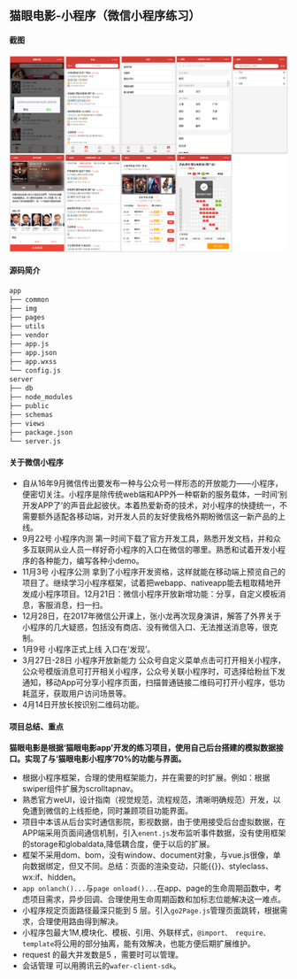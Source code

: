 猫眼电影-小程序（微信小程序练习）
-------------------------------------------------------------------
#### 截图
![相关截图](screenshot/maoyan.png)
#### 源码简介

```tree
app
├── common
├── img
├── pages
├── utils
├── vendor
├── app.js
├── app.json
├── app.wxss
└── config.js
server
├── db
├── node_modules
├── public
├── schemas
├── views
├── package.json
└── server.js

```
#### 关于微信小程序
* 自从16年9月微信传出要发布一种与公众号一样形态的开放能力——小程序，便密切关注。小程序是除传统web端和APP外一种崭新的服务载体，一时间‘别开发APP了’的声音此起彼伏。本着热爱新奇的技术，对小程序的快捷统一，不需要额外适配各移动端，对开发人员的友好使我格外期盼微信这一新产品的上线。
* 9月22号 小程序内测 第一时间下载了官方开发工具，熟悉开发文档，并和众多互联网从业人员一样好奇小程序的入口在微信的哪里。熟悉和试着开发小程序的各种能力，编写各种小demo。
* 11月3号 小程序公测 拿到了小程序开发资格，这样就能在移动端上预览自己的项目了。继续学习小程序框架，试着把webapp、nativeapp能去粗取精地开发成小程序项目。12月21日：微信小程序开放新增功能：分享，自定义模板消息，客服消息，扫一扫。
* 12月28日，在2017年微信公开课上，张小龙再次现身演讲，解答了外界关于小程序的几大疑惑，包括没有商店、没有微信入口、无法推送消息等，很克制。
* 1月9号 小程序正式上线 入口在‘发现’。
* 3月27日-28日 小程序开放新能力 公众号自定义菜单点击可打开相关小程序，公众号模版消息可打开相关小程序，公众号关联小程序时，可选择给粉丝下发通知，移动App可分享小程序页面，扫描普通链接二维码可打开小程序，低功耗蓝牙，获取用户访问场景等。
* 4月14日开放长按识别二维码功能。

#### 项目总结、重点
**猫眼电影是根据‘猫眼电影app’开发的练习项目，使用自己后台搭建的模拟数据接口。实现了与‘猫眼电影小程序’70%的功能与界面。** 
* 根据小程序框架，合理的使用框架能力，并在需要的时扩展。例如：根据swiper组件扩展为scrolltapnav。   
* 熟悉官方weUI，设计指南（视觉规范，流程规范，清晰明确规范）开发，以免遭到微信的上线拒绝，同时兼顾项目功能界面。  
* 项目中本该从后台实时通信影院，影视数据，由于使用接受后台虚拟数据，在APP端采用页面间通信机制，引入```enent.js```发布监听事件数据，没有使用框架的storage和globaldata,降低耦合度，便于以后的扩展。  
* 框架不采用dom、bom，没有window、document对象，与vue.js很像，单向数据绑定，但又不同。总结：页面的渲染变动，只能{{}}、styleclass、wx:if、hidden。  
* ```app onlanch()...```与```page onload()...```在app、page的生命周期函数中，考虑项目需求，异步回调、合理使用生命周期函数和加标志位能解决这一难点。  
* 小程序规定页面路径最深只能到 5 层。引入```go2Page.js```管理页面跳转，根据需求，合理使用路由得到解决。  
* 小程序包最大1M,模块化、模板、引用、外联样式，```@import、 require、template```将公用的部分抽离，能有效解决，也能方便后期扩展维护。  
* request 的最大并发数是5 ，需要时可以管理。   
* 会话管理 可以用腾讯云的```wafer-client-sdk```。  



